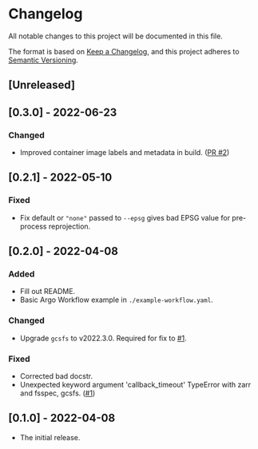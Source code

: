 # Changelog
All notable changes to this project will be documented in this file.

The format is based on [Keep a Changelog](https://keepachangelog.com/en/1.0.0/),
and this project adheres to [Semantic Versioning](https://semver.org/spec/v2.0.0.html).

## [Unreleased]

## [0.3.0] - 2022-06-23
### Changed
- Improved container image labels and metadata in build. ([PR #2](https://github.com/brews/nastyprisms/pull/2))

## [0.2.1] - 2022-05-10
### Fixed
- Fix default or `"none"` passed to `--epsg` gives bad EPSG value for pre-process reprojection.

## [0.2.0] - 2022-04-08
### Added
- Fill out README.
- Basic Argo Workflow example in `./example-workflow.yaml`.
### Changed
- Upgrade `gcsfs` to v2022.3.0. Required for fix to [#1](https://github.com/brews/nastyprisms/issues/1).
### Fixed
- Corrected bad docstr.
- Unexpected keyword argument 'callback_timeout' TypeError with zarr and fsspec, gcsfs. ([#1](https://github.com/brews/nastyprisms/issues/1))

## [0.1.0] - 2022-04-08
- The initial release.
